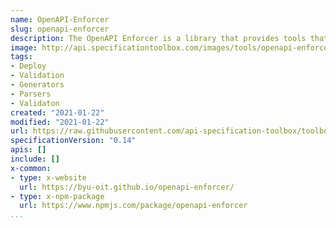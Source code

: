 ```yaml
---
name: OpenAPI-Enforcer
slug: openapi-enforcer
description: The OpenAPI Enforcer is a library that provides tools that make it easy to work with the OpenAPI specification.
image: http://api.specificationtoolbox.com/images/tools/openapi-enforcer.png
tags:
- Deploy
- Validation
- Generators
- Parsers
- Validaton
created: "2021-01-22"
modified: "2021-01-22"
url: https://raw.githubusercontent.com/api-specification-toolbox/toolbox/main/_tools/openapi-enforcer.md
specificationVersion: "0.14"
apis: []
include: []
x-common:
- type: x-website
  url: https://byu-oit.github.io/openapi-enforcer/
- type: x-npm-package
  url: https://www.npmjs.com/package/openapi-enforcer
...
```

